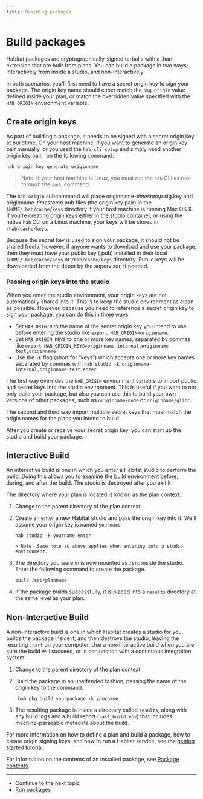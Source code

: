 ```yaml
---
title: Building packages
---
```


# Build packages

Habitat packages are cryptographically-signed tarballs with a .hart extension that are built from plans. You can build a package in two ways: interactively from inside a studio, and non-interactively.

In both scenarios, you'll first need to have a secret origin key to sign your package. The origin key name should either match the `pkg_origin` value defined inside your plan, or match the overridden value specified with the `HAB_ORIGIN` environment variable.

## Create origin keys
As part of building a package, it needs to be signed with a secret origin key at buildtime. On your host machine, if you want to generate an origin key pair manually, or you used the `hab cli setup` and simply need another origin key pair, run the following command:

    hab origin key generate originname

   > Note: If your host machine is Linux, you must run the `hab` CLI as root through the `sudo` command.

The `hab-origin` subcommand will place originname-_timestamp_.sig.key and originname-_timestamp_.pub files (the origin key pair) in the `$HOME/.hab/cache/keys` directory if your host machine is running Mac OS X. If you're creating origin keys either in the studio container, or using the native `hab` CLI on a Linux machine, your keys will be stored in `/hab/cache/keys`.

Because the secret key is used to sign your package, it should not be shared freely; however, if anyone wants to download and use your package, then they must have your public key (.pub) installed in their local `$HOME/.hab/cache/keys` or `/hab/cache/keys` directory. Public keys will be downloaded from the depot by the supervisor, if needed.

### Passing origin keys into the studio
When you enter the studio environment, your origin keys are not automatically shared into it. This is to keep the studio environment as clean as possible. However, because you need to reference a secret origin key to sign your package, you can do this in three ways:

* Set `HAB_ORIGIN` to the name of the secret origin key you intend to use before entering the studio like `export HAB_ORIGIN=originname`.
* Set `HAB_ORIGIN_KEYS` to one or more key names, separated by commas like `export HAB_ORIGIN_KEYS=originname-internal,originname-test,originname`
* Use the `-k` flag (short for “keys”) which accepts one or more key names separated by commas with `hab studio -k originname-internal,originname-test enter`

The first way overrides the `HAB_ORIGIN` environment variable to import public and secret keys into the studio environment. This is useful if you want to not only build your package, but also you can use this to build your own versions of other packages, such as `originname/node` or `originname/glibc`.

The second and third way import multiple secret keys that must match the origin names for the plans you intend to build.

After you create or receive your secret origin key, you can start up the studio and build your package.

## Interactive Build

An interactive build is one in which you enter a Habitat studio to perform the build. Doing this allows you to examine the build environment before, during, and after the build. The studio is destroyed after you exit it.

The directory where your plan is located is known as the plan context.

1. Change to the parent directory of the plan context.
2. Create an enter a new Habitat studio and pass the origin key into it. We'll assume your origin key is named `yourname`.

       hab studio -k yourname enter

       > Note: Same note as above applies when entering into a studio environment.

3. The directory you were in is now mounted as `/src` inside the studio. Enter the following command to create the package.

       build /src/planname

4. If the package builds successfully, it is placed into a `results` directory at the same level as your plan.

## Non-Interactive Build

A non-interactive build is one in which Habitat creates a studio for you, builds the package inside it, and then destroys the studio, leaving the resulting `.hart` on your computer. Use a non-interactive build when you are sure the build will succeed, or in conjunction with a continuous integration system.

1. Change to the parent directory of the plan context.
2. Build the package in an unattended fashion, passing the name of the origin key to the command.

        hab pkg build yourpackage -k yourname

3. The resulting package is inside a directory called `results`, along with any build logs and a build report (`last_build.env`) that includes machine-parseable metadata about the build.

For more information on how to define a plan and build a package, how to create origin signing keys, and how to run a Habitat service, see the [getting started tutorial](/tutorials/getting-started-overview).

For information on the contents of an installed package, see [Package contents](/docs/package-contents).

<hr>
<ul class="main-content--link-nav">
  <li>Continue to the next topic</li>
  <li><a href="/docs/run-packages-overview">Run packages</a></li>
</ul>
